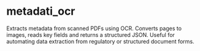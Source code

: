 # metadati_ocr
Extracts metadata from scanned PDFs using OCR. Converts pages to images, reads key fields and returns a structured JSON. Useful for automating data extraction from regulatory or structured document forms.
